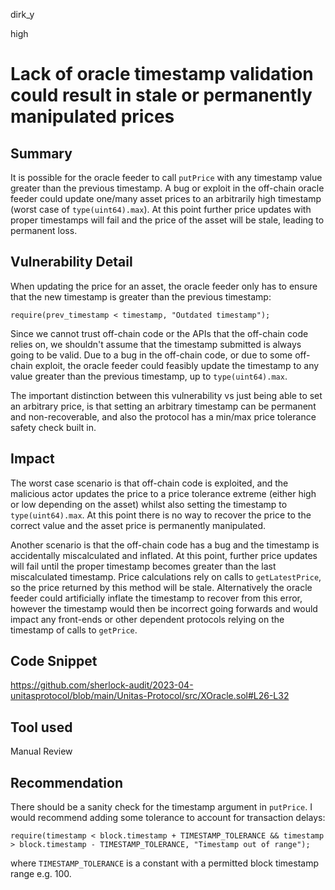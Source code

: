 dirk_y

high

# Lack of oracle timestamp validation could result in stale or permanently manipulated prices

## Summary
It is possible for the oracle feeder to call `putPrice` with any timestamp value greater than the previous timestamp. A bug or exploit in the off-chain oracle feeder could update one/many asset prices to an arbitrarily high timestamp (worst case of `type(uint64).max`). At this point further price updates with proper timestamps will fail and the price of the asset will be stale, leading to permanent loss.

## Vulnerability Detail
When updating the price for an asset, the oracle feeder only has to ensure that the new timestamp is greater than the previous timestamp:

```solidity
require(prev_timestamp < timestamp, "Outdated timestamp");
```

Since we cannot trust off-chain code or the APIs that the off-chain code relies on, we shouldn't assume that the timestamp submitted is always going to be valid. Due to a bug in the off-chain code, or due to some off-chain exploit, the oracle feeder could feasibly update the timestamp to any value greater than the previous timestamp, up to `type(uint64).max`.

The important distinction between this vulnerability vs just being able to set an arbitrary price, is that setting an arbitrary timestamp can be permanent and non-recoverable, and also the protocol has a min/max price tolerance safety check built in.

## Impact
The worst case scenario is that off-chain code is exploited, and the malicious actor updates the price to a price tolerance extreme (either high or low depending on the asset) whilst also setting the timestamp to `type(uint64).max`. At this point there is no way to recover the price to the correct value and the asset price is permanently manipulated.

Another scenario is that the off-chain code has a bug and the timestamp is accidentally miscalculated and inflated. At this point, further price updates will fail until the proper timestamp becomes greater than the last miscalculated timestamp. Price calculations rely on calls to `getLatestPrice`, so the price returned by this method will be stale. Alternatively the oracle feeder could artificially inflate the timestamp to recover from this error, however the timestamp would then be incorrect going forwards and would impact any front-ends or other dependent protocols relying on the timestamp of calls to `getPrice`.

## Code Snippet
https://github.com/sherlock-audit/2023-04-unitasprotocol/blob/main/Unitas-Protocol/src/XOracle.sol#L26-L32

## Tool used
Manual Review

## Recommendation
There should be a sanity check for the timestamp argument in `putPrice`. I would recommend adding some tolerance to account for transaction delays:

```solidity
require(timestamp < block.timestamp + TIMESTAMP_TOLERANCE && timestamp > block.timestamp - TIMESTAMP_TOLERANCE, "Timestamp out of range");
```

where `TIMESTAMP_TOLERANCE` is a constant with a permitted block timestamp range e.g. 100.